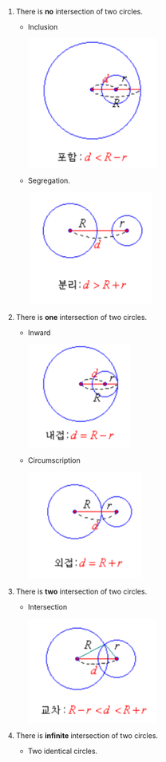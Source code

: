 1. There is **no** intersection of two circles.

   - Inclusion
     ​

     ![inclusion](./img/inclusion.PNG)
   - Segregation.
     ​

     ​
     ![segregation](./img/segregation.PNG)

2. There is **one** intersection of two circles.

   - Inward
     ​

     ![inward](./img/inward.PNG)
   - Circumscription
     ​

     ![circumscription](./img/circumscription.PNG)

3. There is **two** intersection of two circles.

   - Intersection
     ​

     ![intersection](./img/intersection.PNG) 

4. There is **infinite** intersection of two circles.

   - Two identical circles.

   ​

